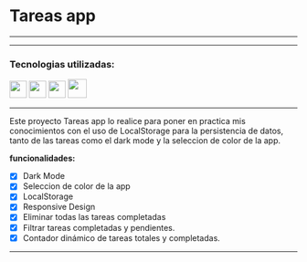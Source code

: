# Tareas app
 
---



---

### Tecnologias utilizadas:

<img src="https://cdn-icons-png.flaticon.com/512/174/174854.png" width='30px' > <img src="https://cdn-icons-png.flaticon.com/512/732/732190.png" width='30px' > <img src="https://cdn-icons-png.flaticon.com/512/5968/5968292.png" width='30px' > <img src="https://cdn.icon-icons.com/icons2/1088/PNG/512/1485282157-adobe-photoshop-raster-graphics-editor-cc-creative-cloud_78285.png" width='33px' >

---

Este proyecto Tareas app lo realice para poner en practica mis conocimientos con el uso de LocalStorage para la persistencia de datos, tanto de las tareas como el dark mode y la seleccion de color de la app.


 **funcionalidades:**

- [x] Dark Mode
- [x] Seleccion de color de la app
- [x] LocalStorage
- [x] Responsive Design
- [x] Eliminar todas las tareas completadas
- [x] Filtrar tareas completadas y pendientes.
- [x] Contador dinámico de tareas totales y completadas.

---



